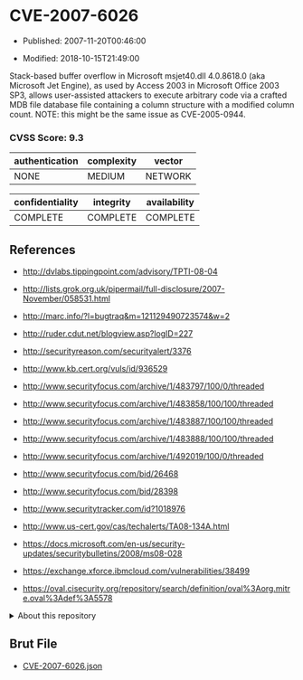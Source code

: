 # CVE-2007-6026

- Published: 2007-11-20T00:46:00

- Modified: 2018-10-15T21:49:00

Stack-based buffer overflow in Microsoft msjet40.dll 4.0.8618.0 (aka Microsoft Jet Engine), as used by Access 2003 in Microsoft Office 2003 SP3, allows user-assisted attackers to execute arbitrary code via a crafted MDB file database file containing a column structure with a modified column count.  NOTE: this might be the same issue as CVE-2005-0944.

### CVSS Score: **9.3**

| authentication | complexity | vector |
| --- | --- | --- |
| NONE | MEDIUM | NETWORK |

| confidentiality | integrity | availability |
| --- | --- | --- |
| COMPLETE | COMPLETE | COMPLETE |

## References

* http://dvlabs.tippingpoint.com/advisory/TPTI-08-04

* http://lists.grok.org.uk/pipermail/full-disclosure/2007-November/058531.html

* http://marc.info/?l=bugtraq&m=121129490723574&w=2

* http://ruder.cdut.net/blogview.asp?logID=227

* http://securityreason.com/securityalert/3376

* http://www.kb.cert.org/vuls/id/936529

* http://www.securityfocus.com/archive/1/483797/100/0/threaded

* http://www.securityfocus.com/archive/1/483858/100/100/threaded

* http://www.securityfocus.com/archive/1/483887/100/100/threaded

* http://www.securityfocus.com/archive/1/483888/100/100/threaded

* http://www.securityfocus.com/archive/1/492019/100/0/threaded

* http://www.securityfocus.com/bid/26468

* http://www.securityfocus.com/bid/28398

* http://www.securitytracker.com/id?1018976

* http://www.us-cert.gov/cas/techalerts/TA08-134A.html

* https://docs.microsoft.com/en-us/security-updates/securitybulletins/2008/ms08-028

* https://exchange.xforce.ibmcloud.com/vulnerabilities/38499

* https://oval.cisecurity.org/repository/search/definition/oval%3Aorg.mitre.oval%3Adef%3A5578

<details>
<summary>About this repository</summary> 

  This repository is part of the project [Live Hack CVE](https://github.com/Live-Hack-CVE). Main website can be found [www.live-hack.org](https://www.live-hack.org) 
  
  Made by [Sn0wAlice](https://github.com/Sn0wAlice) for the people that care about security and need to have a feed of the latest CVEs. Hope you enjoy it, don't forget to star the repo and follow me on [Twitter](https://twitter.com/Sn0wAlice) and [Github](https://github.com/Sn0wAlice). And that is my [personnal website](https://www.alice-snow.me/)

  - [Home Page](https://github.com/Live-Hack-CVE)
  - [Framework](https://github.com/Live-Hack-CVE/cve-framework)
  - [CVE database](https://github.com/Live-Hack-CVE/full_database)
  - [Changelog](https://github.com/Live-Hack-CVE/Changelog)
</details>

## Brut File

* [CVE-2007-6026.json](https://raw.githubusercontent.com/Live-Hack-CVE/full_database/main/cves/2007/CVE-2007-6026.json)

